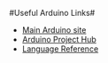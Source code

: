 #Useful Arduino Links#

* [Main Arduino site](https://www.arduino.cc/)
* [Arduino Project Hub](https://create.arduino.cc/projecthub)
* [Language Reference](https://www.arduino.cc/reference/en/)
